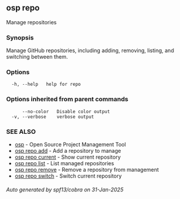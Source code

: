 ## osp repo

Manage repositories

### Synopsis

Manage GitHub repositories, including adding, removing, listing, and switching between them.

### Options

```
  -h, --help   help for repo
```

### Options inherited from parent commands

```
      --no-color   Disable color output
  -v, --verbose    verbose output
```

### SEE ALSO

* [osp](osp.md)	 - Open Source Project Management Tool
* [osp repo add](osp_repo_add.md)	 - Add a repository to manage
* [osp repo current](osp_repo_current.md)	 - Show current repository
* [osp repo list](osp_repo_list.md)	 - List managed repositories
* [osp repo remove](osp_repo_remove.md)	 - Remove a repository from management
* [osp repo switch](osp_repo_switch.md)	 - Switch current repository

###### Auto generated by spf13/cobra on 31-Jan-2025
